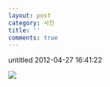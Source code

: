 ```yaml
---
layout: post
category: 사진
title: ''
comments: true
---
```

untitled
2012-04-27 16:41:22


  

![][link0]


[link0]:https://t1.daumcdn.net/cfile/tistory/11723B4E4F9A4D7202
